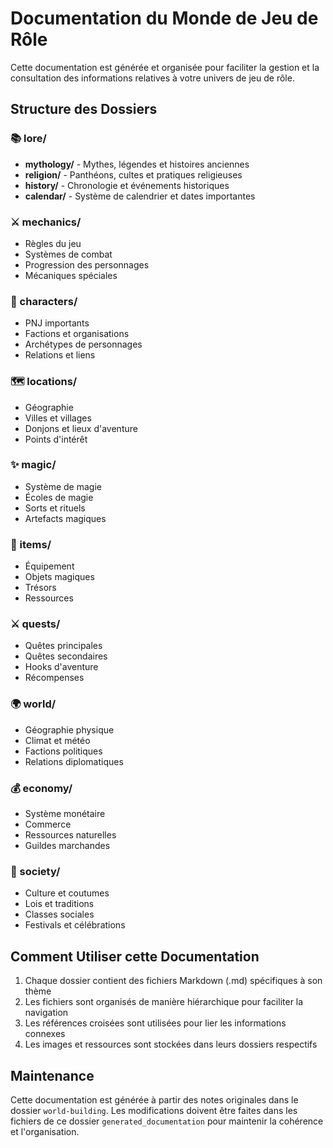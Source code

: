 # Documentation du Monde de Jeu de Rôle

Cette documentation est générée et organisée pour faciliter la gestion et la consultation des informations relatives à votre univers de jeu de rôle.

## Structure des Dossiers

### 📚 lore/
- **mythology/** - Mythes, légendes et histoires anciennes
- **religion/** - Panthéons, cultes et pratiques religieuses
- **history/** - Chronologie et événements historiques
- **calendar/** - Système de calendrier et dates importantes

### ⚔️ mechanics/
- Règles du jeu
- Systèmes de combat
- Progression des personnages
- Mécaniques spéciales

### 👥 characters/
- PNJ importants
- Factions et organisations
- Archétypes de personnages
- Relations et liens

### 🗺️ locations/
- Géographie
- Villes et villages
- Donjons et lieux d'aventure
- Points d'intérêt

### ✨ magic/
- Système de magie
- Écoles de magie
- Sorts et rituels
- Artefacts magiques

### 🎒 items/
- Équipement
- Objets magiques
- Trésors
- Ressources

### ⚔️ quests/
- Quêtes principales
- Quêtes secondaires
- Hooks d'aventure
- Récompenses

### 🌍 world/
- Géographie physique
- Climat et météo
- Factions politiques
- Relations diplomatiques

### 💰 economy/
- Système monétaire
- Commerce
- Ressources naturelles
- Guildes marchandes

### 👥 society/
- Culture et coutumes
- Lois et traditions
- Classes sociales
- Festivals et célébrations

## Comment Utiliser cette Documentation

1. Chaque dossier contient des fichiers Markdown (.md) spécifiques à son thème
2. Les fichiers sont organisés de manière hiérarchique pour faciliter la navigation
3. Les références croisées sont utilisées pour lier les informations connexes
4. Les images et ressources sont stockées dans leurs dossiers respectifs

## Maintenance

Cette documentation est générée à partir des notes originales dans le dossier `world-building`. Les modifications doivent être faites dans les fichiers de ce dossier `generated_documentation` pour maintenir la cohérence et l'organisation. 